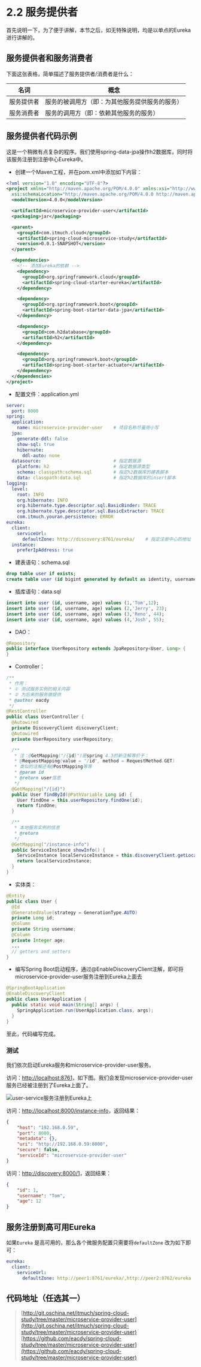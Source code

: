 # 2.2 服务提供者

首先说明一下，为了便于讲解，本节之后，如无特殊说明，均是以单点的Eureka进行讲解的。





## 服务提供者和服务消费者

下面这张表格，简单描述了服务提供者/消费者是什么：

| 名词    | 概念                      |
| ----- | ----------------------- |
| 服务提供者 | 服务的被调用方（即：为其他服务提供服务的服务） |
| 服务消费者 | 服务的调用方（即：依赖其他服务的服务）     |





## 服务提供者代码示例

这是一个稍微有点复杂的程序。我们使用spring-data-jpa操作h2数据库，同时将该服务注册到注册中心Eureka中。

* 创建一个Maven工程，并在pom.xml中添加如下内容：

```xml
<?xml version="1.0" encoding="UTF-8"?>
<project xmlns="http://maven.apache.org/POM/4.0.0" xmlns:xsi="http://www.w3.org/2001/XMLSchema-instance"
  xsi:schemaLocation="http://maven.apache.org/POM/4.0.0 http://maven.apache.org/xsd/maven-4.0.0.xsd">
  <modelVersion>4.0.0</modelVersion>

  <artifactId>microservice-provider-user</artifactId>
  <packaging>jar</packaging>

  <parent>
    <groupId>com.itmuch.cloud</groupId>
    <artifactId>spring-cloud-microservice-study</artifactId>
    <version>0.0.1-SNAPSHOT</version>
  </parent>

  <dependencies>
    <!-- 添加Eureka的依赖 -->
    <dependency>
      <groupId>org.springframework.cloud</groupId>
      <artifactId>spring-cloud-starter-eureka</artifactId>
    </dependency>

    <dependency>
      <groupId>org.springframework.boot</groupId>
      <artifactId>spring-boot-starter-data-jpa</artifactId>
    </dependency>

    <dependency>
      <groupId>com.h2database</groupId>
      <artifactId>h2</artifactId>
    </dependency>

    <dependency>
      <groupId>org.springframework.boot</groupId>
      <artifactId>spring-boot-starter-actuator</artifactId>
    </dependency>
  </dependencies>
</project>
```

* 配置文件：application.yml

```yaml
server:
  port: 8000
spring:
  application:
    name: microservice-provider-user    # 项目名称尽量用小写
  jpa:
    generate-ddl: false
    show-sql: true
    hibernate:
      ddl-auto: none
  datasource:                           # 指定数据源
    platform: h2                        # 指定数据源类型
    schema: classpath:schema.sql        # 指定h2数据库的建表脚本
    data: classpath:data.sql            # 指定h2数据库的insert脚本
logging:
  level:
    root: INFO
    org.hibernate: INFO
    org.hibernate.type.descriptor.sql.BasicBinder: TRACE
    org.hibernate.type.descriptor.sql.BasicExtractor: TRACE
    com.itmuch.youran.persistence: ERROR
eureka:
  client:
    serviceUrl:
      defaultZone: http://discovery:8761/eureka/    # 指定注册中心的地址
  instance:
    preferIpAddress: true
```

* 建表语句：schema.sql

```sql
drop table user if exists;
create table user (id bigint generated by default as identity, username varchar(255), age int, primary key (id));
```

* 插库语句：data.sql

```sql
insert into user (id, username, age) values (1,'Tom',12);
insert into user (id, username, age) values (2,'Jerry', 23);
insert into user (id, username, age) values (3,'Reno', 44);
insert into user (id, username, age) values (4,'Josh', 55);
```

* DAO：

```java
@Repository
public interface UserRepository extends JpaRepository<User, Long> {
}
```

* Controller：

```java
/**
 * 作用：
 * ① 测试服务实例的相关内容
 * ② 为后来的服务做提供
 * @author eacdy
 */
@RestController
public class UserController {
  @Autowired
  private DiscoveryClient discoveryClient;
  @Autowired
  private UserRepository userRepository;

  /**
   * 注：@GetMapping("/{id}")是spring 4.3的新注解等价于：
   * @RequestMapping(value = "/id", method = RequestMethod.GET)
   * 类似的注解还有@PostMapping等等
   * @param id
   * @return user信息
   */
  @GetMapping("/{id}")
  public User findById(@PathVariable Long id) {
    User findOne = this.userRepository.findOne(id);
    return findOne;
  }

  /**
   * 本地服务实例的信息
   * @return
   */
  @GetMapping("/instance-info")
  public ServiceInstance showInfo() {
    ServiceInstance localServiceInstance = this.discoveryClient.getLocalServiceInstance();
    return localServiceInstance;
  }
}
```

* 实体类：

```java
@Entity
public class User {
  @Id
  @GeneratedValue(strategy = GenerationType.AUTO)
  private Long id;
  @Column
  private String username;
  @Column
  private Integer age;
  ...
  // getters and setters
}
```

* 编写Spring Boot启动程序，通过@EnableDiscoveryClient注解，即可将microservice-provider-user服务注册到Eureka上面去

```java
@SpringBootApplication
@EnableDiscoveryClient
public class UserApplication {
  public static void main(String[] args) {
    SpringApplication.run(UserApplication.class, args);
  }
}
```

至此，代码编写完成。



### 测试

我们依次启动Eureka服务和microservice-provider-user服务。

访问：[http://localhost:8761](http://localhost:8761)，如下图。我们会发现microservice-provider-user服务已经被注册到了Eureka上面了。

![user-service服务注册到Eureka上](learn-java/learn-spring-cloud/wiki/distimages/eureka-with-provider.png)

访问：[http://localhost:8000/instance-info](http://localhost:8000/instance-info)，返回结果：

```json
{
    "host": "192.168.0.59",
    "port": 8000,
    "metadata": {},
    "uri": "http://192.168.0.59:8000",
    "secure": false,
    "serviceId": "microservice-provider-user"
}
```

访问：[http://discovery:8000/1](http://discovery:8000/1)，返回结果：

```json
{
    "id": 1,
    "username": "Tom",
    "age": 12
}
```





## 服务注册到高可用Eureka

如果`Eureka` 是高可用的，那么各个微服务配置只需要将`defaultZone` 改为如下即可：

```yaml
eureka:
  client:
    serviceUrl:
      defaultZone: http://peer1:8761/eureka/,http://peer2:8762/eureka
```





## 代码地址（任选其一）

>[http://git.oschina.net/itmuch/spring-cloud-study/tree/master/microservice-provider-user](http://git.oschina.net/itmuch/spring-cloud-study/tree/master/microservice-provider-user)
>[https://github.com/eacdy/spring-cloud-study/tree/master/microservice-provider-user](https://github.com/eacdy/spring-cloud-study/tree/master/microservice-provider-user)




